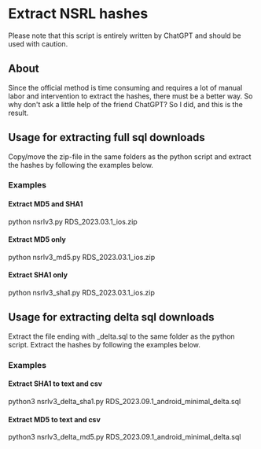 # Extract NSRL hashes

Please note that this script is entirely written by ChatGPT and should be used with caution.

## About

Since the official method is time consuming and requires a lot of manual labor and intervention to extract the hashes, there must be a better way. So why don't ask a little help of the friend ChatGPT? So I did, and this is the result.

## Usage for extracting full sql downloads

Copy/move the zip-file in the same folders as the python script and extract the hashes by following the examples below.

### Examples

#### Extract MD5 and SHA1

python nsrlv3.py RDS_2023.03.1_ios.zip

#### Extract MD5 only

python nsrlv3_md5.py RDS_2023.03.1_ios.zip

#### Extract SHA1 only

python nsrlv3_sha1.py RDS_2023.03.1_ios.zip

## Usage for extracting delta sql downloads

Extract the file ending with _delta.sql to the same folder as the python script. Extract the hashes by following the examples below.

### Examples

#### Extract SHA1 to text and csv

python3 nsrlv3_delta_sha1.py RDS_2023.09.1_android_minimal_delta.sql

#### Extract MD5 to text and csv

python3 nsrlv3_delta_md5.py RDS_2023.09.1_android_minimal_delta.sql

